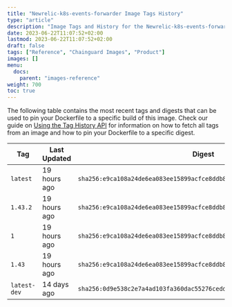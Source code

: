 ```yaml
---
title: "Newrelic-k8s-events-forwarder Image Tags History"
type: "article"
description: "Image Tags and History for the Newrelic-k8s-events-forwarder Chainguard Image"
date: 2023-06-22T11:07:52+02:00
lastmod: 2023-06-22T11:07:52+02:00
draft: false
tags: ["Reference", "Chainguard Images", "Product"]
images: []
menu:
  docs:
    parent: "images-reference"
weight: 700
toc: true
---
```


The following table contains the most recent tags and digests that can be used to pin your Dockerfile to a specific build of this image. Check our guide on [Using the Tag History API](/chainguard/chainguard-images/using-the-tag-history-api/) for information on how to fetch all tags from an image and how to pin your Dockerfile to a specific digest.

| Tag          | Last Updated | Digest                                                                    |
|--------------|--------------|---------------------------------------------------------------------------|
| `latest`     | 19 hours ago | `sha256:e9ca108a24de6ea083ee15899acfce8ddb8711dafc97e0a48afc9b40ebbe34dc` |
| `1.43.2`     | 19 hours ago | `sha256:e9ca108a24de6ea083ee15899acfce8ddb8711dafc97e0a48afc9b40ebbe34dc` |
| `1`          | 19 hours ago | `sha256:e9ca108a24de6ea083ee15899acfce8ddb8711dafc97e0a48afc9b40ebbe34dc` |
| `1.43`       | 19 hours ago | `sha256:e9ca108a24de6ea083ee15899acfce8ddb8711dafc97e0a48afc9b40ebbe34dc` |
| `latest-dev` | 14 days ago  | `sha256:0d9e538c2e7a4ad103fa360dac55276cedd6d622786edd512ac25b668aef952a` |
